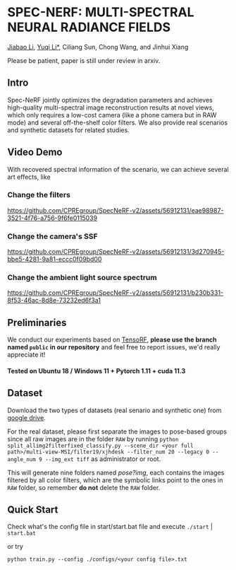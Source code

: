 # SPEC-NERF: MULTI-SPECTRAL NEURAL RADIANCE FIELDS
[Jiabao Li](https://github.com/TIMESTICKING), [Yuqi Li*](https://github.com/kylin-leo), Ciliang Sun, Chong Wang, and Jinhui Xiang

Please be patient, paper is still under review in arxiv.

## Intro

Spec-NeRF jointly optimizes the degradation parameters and achieves high-quality multi-spectral image reconstruction results at novel views, which only requires a low-cost camera (like a phone camera but in RAW mode) and several off-the-shelf color filters. We also provide real scenarios and synthetic datasets for related studies.

## Video Demo
With recovered spectral information of the scenario, we can achieve several art effects, like

### Change the filters


https://github.com/CPREgroup/SpecNeRF-v2/assets/56912131/eae98987-3521-4f76-a756-9f6fe0115039


### Change the camera's SSF


https://github.com/CPREgroup/SpecNeRF-v2/assets/56912131/3d270945-bbe5-4281-9a81-eccc0f09bd00



### Change the ambient light source spectrum


https://github.com/CPREgroup/SpecNeRF-v2/assets/56912131/b230b331-8f53-46ac-8d8e-73232ed6f3a1



## Preliminaries

We conduct our experiments based on [TensoRF](https://apchenstu.github.io/TensoRF/), **please use the branch named `public` in our repository** and feel free to report issues, we'd really appreciate it!



#### Tested on Ubuntu 18 / Windows 11 + Pytorch 1.11 + cuda 11.3



## Dataset
Download the two types of datasets (real senario and synthetic one) from [google drive](https://drive.google.com/file/d/1wBux0JdsimjoDJfBvOuo8lJWi9ekk3cD/view?usp=drivesdk).

For the real dataset, please first separate the images to pose-based groups since all raw images are in the folder `RAW` by running `python split_allimg2filterfixed_classify.py --scene_dir <your full path>/multi-view-MSI/filter19/xjhdesk --filter_num 20 --legacy 0 --angle_num 9 --img_ext tiff` as administrator or root. 

This will generate nine folders named *pose?img*, each contains the images filtered by all color filters, which are the symbolic links point to the ones in `RAW` folder, so remember **do not** delete the `RAW` folder.


## Quick Start

Check what's the config file in start/start.bat file and execute `./start` | `start.bat` 

or try 

`python train.py --config ./configs/<your config file>.txt`


